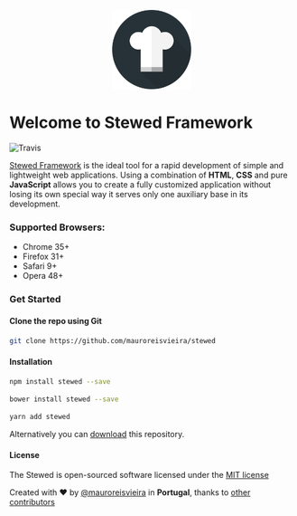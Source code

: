 <p align="center">
    <a href="http://mauroreisvieira.github.io/stewed/index.html" target="_blank">
    	<img width="140" src="assets/images/logo/stewed.jpg">
    </a><br>
</p>

# Welcome to Stewed Framework

![Travis](https://img.shields.io/dub/l/vibe-d.svg)

[Stewed Framework](http://mauroreisvieira.github.io/stewed) is the ideal tool for a rapid development of simple and lightweight web applications.
Using a combination of **HTML**, **CSS** and pure **JavaScript** allows you to create a fully customized application without losing its own special way it serves only one auxiliary base in its development.

### Supported Browsers:
- Chrome 35+
- Firefox 31+
- Safari 9+
- Opera 48+


### Get Started

#### Clone the repo using Git

```bash
git clone https://github.com/mauroreisvieira/stewed
```

#### Installation

```bash
npm install stewed --save
```

```bash
bower install stewed --save
```

```bash
yarn add stewed
```

Alternatively you can [download](https://codeload.github.com/mauroreisvieira/stewed/zip/master)
this repository.

#### License

The Stewed is open-sourced software licensed under the [MIT license](http://opensource.org/licenses/MIT)

Created with ♥️ by [@mauroreisvieira](https://twitter.com/mauroreisvieira) in **Portugal**,
thanks to [other contributors](https://github.com/mauroreisvieira/stewed/graphs/contributors)

